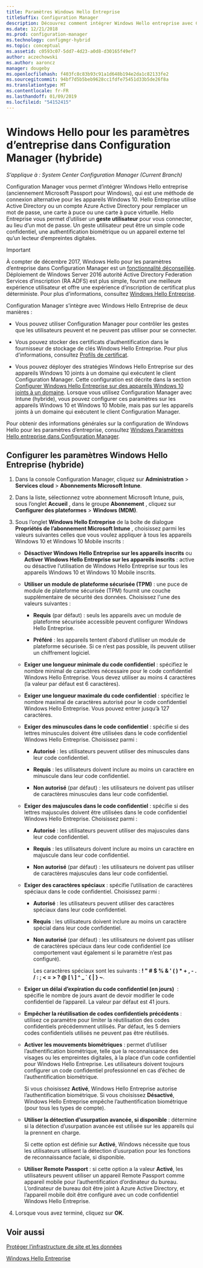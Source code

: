 ```yaml
---
title: Paramètres Windows Hello Entreprise
titleSuffix: Configuration Manager
description: Découvrez comment intégrer Windows Hello entreprise avec Configuration Manager.
ms.date: 12/21/2018
ms.prod: configuration-manager
ms.technology: configmgr-hybrid
ms.topic: conceptual
ms.assetid: c0593c07-5dd7-4d23-a0d8-d30165f49ef7
author: aczechowski
ms.author: aaroncz
manager: dougeby
ms.openlocfilehash: f403fc8c83b93c91a1d648b194e2da1c82133fe2
ms.sourcegitcommit: 94bf7d5b5beb9628cc1fdfe75451d33b5de26f8a
ms.translationtype: MT
ms.contentlocale: fr-FR
ms.lasthandoff: 01/09/2019
ms.locfileid: "54152415"
---
```

# <a name="windows-hello-for-business-settings-in-configuration-manager-hybrid"></a>Windows Hello pour les paramètres d’entreprise dans Configuration Manager (hybride)

*S’applique à : System Center Configuration Manager (Current Branch)*

Configuration Manager vous permet d’intégrer Windows Hello entreprise (anciennement Microsoft Passport pour Windows), qui est une méthode de connexion alternative pour les appareils Windows 10. Hello Entreprise utilise Active Directory ou un compte Azure Active Directory pour remplacer un mot de passe, une carte à puce ou une carte à puce virtuelle. Hello Entreprise vous permet d’utiliser un **geste utilisateur** pour vous connecter, au lieu d’un mot de passe. Un geste utilisateur peut être un simple code confidentiel, une authentification biométrique ou un appareil externe tel qu’un lecteur d’empreintes digitales.  

> [!Important]  
> À compter de décembre 2017, Windows Hello pour les paramètres d’entreprise dans Configuration Manager est un [fonctionnalité déconseillée](/sccm/core/plan-design/changes/deprecated/removed-and-deprecated-cmfeatures). Déploiement de Windows Server 2016 autorité Active Directory Federation Services d’inscription (RA ADFS) est plus simple, fournit une meilleure expérience utilisateur et offre une expérience d’inscription de certificat plus déterministe. Pour plus d’informations, consultez [Windows Hello Entreprise](https://docs.microsoft.com/windows/access-protection/hello-for-business/hello-identity-verification).  


Configuration Manager s’intègre avec Windows Hello Entreprise de deux manières :  

- Vous pouvez utiliser Configuration Manager pour contrôler les gestes que les utilisateurs peuvent et ne peuvent pas utiliser pour se connecter.  

- Vous pouvez stocker des certificats d’authentification dans le fournisseur de stockage de clés Windows Hello Entreprise. Pour plus d’informations, consultez [Profils de certificat](create-pfx-certificate-profiles.md).  

- Vous pouvez déployer des stratégies Windows Hello Entreprise sur des appareils Windows 10 joints à un domaine qui exécutent le client Configuration Manager. Cette configuration est décrite dans la section [Configurer Windows Hello Entreprise sur des appareils Windows 10 joints à un domaine](/sccm/protect/deploy-use/windows-hello-for-business-settings#configure-windows-hello-for-business-on-domain-joined-windows-10-devices). Lorsque vous utilisez Configuration Manager avec Intune (hybride), vous pouvez configurer ces paramètres sur les appareils Windows 10 et Windows 10 Mobile, mais pas sur les appareils joints à un domaine qui exécutent le client Configuration Manager.   

Pour obtenir des informations générales sur la configuration de Windows Hello pour les paramètres d’entreprise, consultez [Windows Paramètres Hello entreprise dans Configuration Manager](/sccm/protect/deploy-use/windows-hello-for-business-settings).



## <a name="configure-windows-hello-for-business-settings-hybrid"></a>Configurer les paramètres Windows Hello Entreprise (hybride)  

1. Dans la console Configuration Manager, cliquez sur **Administration** > **Services cloud** > **Abonnements Microsoft Intune**.  

2. Dans la liste, sélectionnez votre abonnement Microsoft Intune, puis, sous l’onglet **Accueil** , dans le groupe **Abonnement** , cliquez sur **Configurer des plateformes** > **Windows (MDM)**.  

3. Sous l’onglet **Windows Hello Entreprise** de la boîte de dialogue **Propriétés de l’abonnement Microsoft Intune** , choisissez parmi les valeurs suivantes celles que vous voulez appliquer à tous les appareils Windows 10 et Windows 10 Mobile inscrits :  

   - **Désactiver Windows Hello Entreprise sur les appareils inscrits** ou **Activer Windows Hello Entreprise sur les appareils inscrits** : active ou désactive l’utilisation de Windows Hello Entreprise sur tous les appareils Windows 10 et Windows 10 Mobile inscrits.  

   - **Utiliser un module de plateforme sécurisée (TPM)** : une puce de module de plateforme sécurisée (TPM) fournit une couche supplémentaire de sécurité des données. Choisissez l'une des valeurs suivantes :  

     -   **Requis** (par défaut) : seuls les appareils avec un module de plateforme sécurisée accessible peuvent configurer Windows Hello Entreprise.  

     -   **Préféré** : les appareils tentent d’abord d’utiliser un module de plateforme sécurisée. Si ce n’est pas possible, ils peuvent utiliser un chiffrement logiciel.  

   - **Exiger une longueur minimale du code confidentiel** : spécifiez le nombre minimal de caractères nécessaire pour le code confidentiel Windows Hello Entreprise. Vous devez utiliser au moins 4 caractères (la valeur par défaut est 6 caractères).  

   - **Exiger une longueur maximale du code confidentiel** : spécifiez le nombre maximal de caractères autorisé pour le code confidentiel Windows Hello Entreprise. Vous pouvez entrer jusqu’à 127 caractères.  

   - **Exiger des minuscules dans le code confidentiel** : spécifie si des lettres minuscules doivent être utilisées dans le code confidentiel Windows Hello Entreprise. Choisissez parmi :  

     -   **Autorisé** : les utilisateurs peuvent utiliser des minuscules dans leur code confidentiel.  

     -   **Requis** : les utilisateurs doivent inclure au moins un caractère en minuscule dans leur code confidentiel.  

     -   **Non autorisé** (par défaut) : les utilisateurs ne doivent pas utiliser de caractères minuscules dans leur code confidentiel.  

   - **Exiger des majuscules dans le code confidentiel** : spécifie si des lettres majuscules doivent être utilisées dans le code confidentiel Windows Hello Entreprise. Choisissez parmi :  

     -   **Autorisé** : les utilisateurs peuvent utiliser des majuscules dans leur code confidentiel.  

     -   **Requis** : les utilisateurs doivent inclure au moins un caractère en majuscule dans leur code confidentiel.  

     -   **Non autorisé** (par défaut) : les utilisateurs ne doivent pas utiliser de caractères majuscules dans leur code confidentiel.  

   - **Exiger des caractères spéciaux** : spécifie l’utilisation de caractères spéciaux dans le code confidentiel. Choisissez parmi :  

     - **Autorisé** : les utilisateurs peuvent utiliser des caractères spéciaux dans leur code confidentiel.  

     - **Requis** : les utilisateurs doivent inclure au moins un caractère spécial dans leur code confidentiel.  

     - **Non autorisé** (par défaut) : les utilisateurs ne doivent pas utiliser de caractères spéciaux dans leur code confidentiel (ce comportement vaut également si le paramètre n’est pas configuré).  

       Les caractères spéciaux sont les suivants : **! " # $ % & ' ( ) \* + , - . / : ; < = > ? @ [ \ ] ^ _ ` { &#124; } ~**.  

   - **Exiger un délai d’expiration du code confidentiel (en jours)**  : spécifie le nombre de jours avant de devoir modifier le code confidentiel de l’appareil. La valeur par défaut est 41 jours.  

   - **Empêcher la réutilisation de codes confidentiels précédents** : utilisez ce paramètre pour limiter la réutilisation des codes confidentiels précédemment utilisés. Par défaut, les 5 derniers codes confidentiels utilisés ne peuvent pas être réutilisés.  

   - **Activer les mouvements biométriques** : permet d’utiliser l’authentification biométrique, telle que la reconnaissance des visages ou les empreintes digitales, à la place d’un code confidentiel pour Windows Hello Entreprise. Les utilisateurs doivent toujours configurer un code confidentiel professionnel en cas d’échec de l’authentification biométrique.  

      Si vous choisissez **Activé**, Windows Hello Entreprise autorise l’authentification biométrique.  Si vous choisissez **Désactivé**, Windows Hello Entreprise empêche l’authentification biométrique (pour tous les types de compte).  

   - **Utiliser la détection d’usurpation avancée, si disponible** : détermine si la détection d’usurpation avancée est utilisée sur les appareils qui la prennent en charge.  

      Si cette option est définie sur **Activé**, Windows nécessite que tous les utilisateurs utilisent la détection d’usurpation pour les fonctions de reconnaissance faciale, si disponible.  

   - **Utiliser Remote Passport** : si cette option a la valeur **Activé**, les utilisateurs peuvent utiliser un appareil Remote Passport comme appareil mobile pour l’authentification d’ordinateur du bureau. L’ordinateur de bureau doit être joint à Azure Active Directory, et l’appareil mobile doit être configuré avec un code confidentiel Windows Hello Entreprise.  

4. Lorsque vous avez terminé, cliquez sur **OK**.  



## <a name="see-also"></a>Voir aussi  

[Protéger l’infrastructure de site et les données](/sccm/protect/understand/protect-data-and-site-infrastructure)

[Windows Hello Entreprise](https://docs.microsoft.com/windows/security/identity-protection/hello-for-business/hello-identity-verification)  
